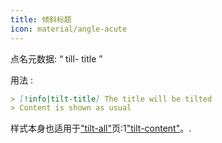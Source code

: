 ```yaml
---
title: 倾斜标题
icon: material/angle-acute
---
```


点名元数据: “ till- title ”

用法 :
```md
> [!info|tilt-title] The title will be tilted
> Content is shown as usual
```

样式本身也适用于["tilt-all"](../combined-styling/page-17.md)页:1["tilt-content"](../content-styling/page-7.md)。.